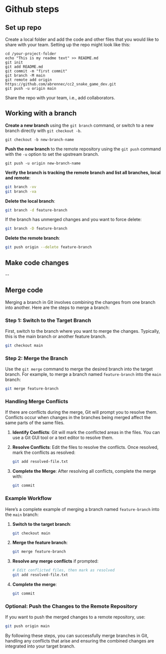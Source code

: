 <!-- Created with the help of Github and ChatGPT -->

# Github steps 

## Set up repo

Create a local folder and add the code and other files that you would like to share with your team. Setting up the repo might look like this:

````
cd /your-project-folder
echo "This is my readme text" >> README.md
git init
git add README.md
git commit -m "first commit"
git branch -M main
git remote add origin https://github.com/abrennec/cc2_snake_game_dev.git
git push -u origin main
`````

Share the repo with your team, i.e., add collaborators.

## Working with a branch

**Create a new branch** using the `git branch` command, or switch to a new branch directly with `git checkout -b`.

````
git checkout -b new-branch-name
````

**Push the new branch** to the remote repository using the `git push` command with the `-u` option to set the upstream branch.

````
git push -u origin new-branch-name
````

**Verify the branch is tracking the remote branch and list all branches, local and remote**:

```sh
git branch -vv
git branch -va
```


**Delete the local branch**:

```sh
git branch -d feature-branch
```

If the branch has unmerged changes and you want to force delete:

```sh
git branch -D feature-branch
```

**Delete the remote branch**:

```sh
git push origin --delete feature-branch
```


## Make code changes

-- 

## Merge code 

Merging a branch in Git involves combining the changes from one branch into another. Here are the steps to merge a branch:

### Step 1: Switch to the Target Branch
First, switch to the branch where you want to merge the changes. Typically, this is the main branch or another feature branch.

```sh
git checkout main
```

### Step 2: Merge the Branch
Use the `git merge` command to merge the desired branch into the target branch. For example, to merge a branch named `feature-branch` into the `main` branch:

```sh
git merge feature-branch
```

### Handling Merge Conflicts
If there are conflicts during the merge, Git will prompt you to resolve them. Conflicts occur when changes in the branches being merged affect the same parts of the same files.

1. **Identify Conflicts**:
   Git will mark the conflicted areas in the files. You can use a Git GUI tool or a text editor to resolve them.

2. **Resolve Conflicts**:
   Edit the files to resolve the conflicts. Once resolved, mark the conflicts as resolved:

   ```sh
   git add resolved-file.txt
   ```

3. **Complete the Merge**:
   After resolving all conflicts, complete the merge with:

   ```sh
   git commit
   ```

### Example Workflow
Here’s a complete example of merging a branch named `feature-branch` into the `main` branch:

1. **Switch to the target branch**:

    ```sh
    git checkout main
    ```

2. **Merge the feature branch**:

    ```sh
    git merge feature-branch
    ```

3. **Resolve any merge conflicts** if prompted:

    ```sh
    # Edit conflicted files, then mark as resolved
    git add resolved-file.txt
    ```

4. **Complete the merge**:

    ```sh
    git commit
    ```

### Optional: Push the Changes to the Remote Repository
If you want to push the merged changes to a remote repository, use:

```sh
git push origin main
```

By following these steps, you can successfully merge branches in Git, handling any conflicts that arise and ensuring the combined changes are integrated into your target branch.